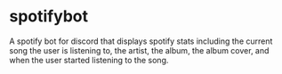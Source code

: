 # spotifybot
A spotify bot for discord that displays spotify stats including the current song the user is listening to, the artist, the album, the album cover, and when the user started listening to the song.
